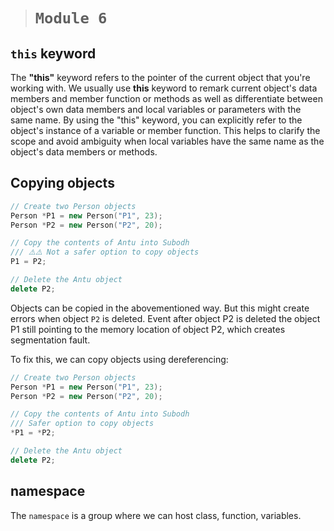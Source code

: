 > # **```Module 6```**

## **```this``` keyword**

The **"this"** keyword refers to the pointer of the current object that you're working with. We usually use **this** keyword to remark current object's data members and member function or methods as well as differentiate between object's own data members and local variables or parameters with the same name. By using the "this" keyword, you can explicitly refer to the object's instance of a variable or member function. This helps to clarify the scope and avoid ambiguity when local variables have the same name as the object's data members or methods.

## **Copying objects**

```cpp
// Create two Person objects
Person *P1 = new Person("P1", 23);
Person *P2 = new Person("P2", 20);

// Copy the contents of Antu into Subodh
/// ⚠️⚠️ Not a safer option to copy objects
P1 = P2;

// Delete the Antu object
delete P2;
```

Objects can be copied in the abovementioned way. But this might create errors when object `P2` is deleted. Event after object P2 is deleted the object P1 still pointing to the memory location of object P2, which creates segmentation fault.

To fix this, we can copy objects using dereferencing:

```cpp
// Create two Person objects
Person *P1 = new Person("P1", 23);
Person *P2 = new Person("P2", 20);

// Copy the contents of Antu into Subodh
/// Safer option to copy objects
*P1 = *P2;

// Delete the Antu object
delete P2;
```

## **namespace**

The ``namespace`` is a group where we can host class, function, variables.
